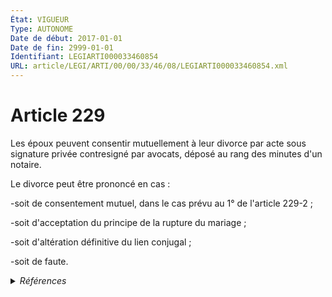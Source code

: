 ```yaml
---
État: VIGUEUR
Type: AUTONOME
Date de début: 2017-01-01
Date de fin: 2999-01-01
Identifiant: LEGIARTI000033460854
URL: article/LEGI/ARTI/00/00/33/46/08/LEGIARTI000033460854.xml
---
```


<h1>Article 229</h1>

Les époux peuvent consentir mutuellement à leur divorce par acte sous signature
privée contresigné par avocats, déposé au rang des minutes d'un notaire.<br />

Le divorce peut être prononcé en cas :<br />

-soit de consentement mutuel, dans le cas prévu au 1° de l'article 229-2 ;<br />

-soit d'acceptation du principe de la rupture du mariage ;<br />

-soit d'altération définitive du lien conjugal ;<br />

-soit de faute.


<details>
  <summary><em>Références</em></summary>

  <h2>Articles faisant référence à l'article</h2>
  
  <ul>
    <li>
      <a href="https://legal.tricoteuses.fr//redirection/LEGIARTI000033460869?vers=git&vers=legifrance">Code civil - article 229-2 AUTONOME VIGUEUR, en vigueur depuis le 2017-01-01</a> CITATION cible
    </li>
    <li>
      <a href="https://legal.tricoteuses.fr//redirection/LEGIARTI000033423848?vers=git&vers=legifrance">LOI n° 2016-1547 du 18 novembre 2016 de modernisation de la justice du XXIe siècle - article 50 ENTIEREMENT_MODIF</a> MODIFIE source
    </li>
  </ul>
  
  <h2>Références faites par l'article</h2>
  
  <ul>
    <li>
      2016-11-18 MODIFIE cible <a href="https://legal.tricoteuses.fr//redirection/LEGIARTI000033423848?vers=git&vers=legifrance">LOI n° 2016-1547 du 18 novembre 2016 de modernisation de la justice du XXIe siècle - article 50 ENTIEREMENT_MODIF</a>
    </li>
    <li>
      2023-10-10 CITATION cible <a href="https://legal.tricoteuses.fr//redirection/LEGIARTI000048187519?vers=git&vers=legifrance">Décret n° 2023-935 du 10 octobre 2023 autorisant la création d'un traitement automatisé de données à caractère personnel dénommé « Système informatisé de suivi de politiques pénales prioritaires » (SISPoPP) - article 4 AUTONOME VIGUEUR, en vigueur depuis le 2023-10-12</a>
    </li>
    <li>
      2999-01-01 CITATION source Code civil - art. 229-2 (V)
    </li>
    <li>
      2999-01-01 CITATION cible <a href="https://legal.tricoteuses.fr//redirection/LEGIARTI000033747846?vers=git&vers=legifrance">Code de procédure civile - article 1077 AUTONOME VIGUEUR, en vigueur depuis le 2017-01-01</a>
    </li>
    <li>
      CODIFICATION source Loi 1803-03-14
    </li>
  </ul>
</details>
